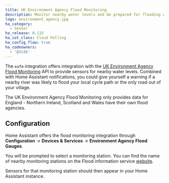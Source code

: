 ```yaml
---
title: UK Environment Agency Flood Monitoring
description: Monitor nearby water levels and be prepared for flooding with the UK Environment Agency API integration.
logo: environment_agency.jpg
ha_category:
  - Sensor
ha_release: 0.115
ha_iot_class: Cloud Polling
ha_config_flow: true
ha_codeowners:
  - '@Jc2k'
---
```


The `eafm` integration offers integration with the [UK Environment Agency Flood Monitoring](https://flood-warning-information.service.gov.uk/) API to provide sensors for nearby water levels. Combined with Home Assistant notifications, you could give yourself a warning if a nearby river was likely to flood your local cycle path or the only road out of your village.

<div class='note warning'>

The UK Environment Agency Flood Monitoring only provides data for England - Northern Ireland, Scotland and Wales have their own flood agencies. 

</div>

## Configuration

Home Assistant offers the flood monitoring integration through **Configuration** -> **Devices & Services** -> **Environment Agency Flood Gauges**.

You will be prompted to select a monitoring station. You can find the name of nearby monitoring stations on the Flood information service [website](https://flood-warning-information.service.gov.uk/river-and-sea-levels).

Sensors for that monitoring station should then appear in your Home Assistant instance.
